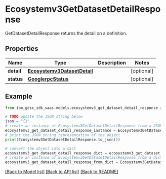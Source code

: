 # Ecosystemv3GetDatasetDetailResponse

GetDatasetDetailResponse returns the detail on a definition.

## Properties

Name | Type | Description | Notes
------------ | ------------- | ------------- | -------------
**detail** | [**Ecosystemv3DatasetDetail**](Ecosystemv3DatasetDetail.md) |  | [optional] 
**status** | [**GooglerpcStatus**](GooglerpcStatus.md) |  | [optional] 

## Example

```python
from ibm_gdsc_sdk_saas.models.ecosystemv3_get_dataset_detail_response import Ecosystemv3GetDatasetDetailResponse

# TODO update the JSON string below
json = "{}"
# create an instance of Ecosystemv3GetDatasetDetailResponse from a JSON string
ecosystemv3_get_dataset_detail_response_instance = Ecosystemv3GetDatasetDetailResponse.from_json(json)
# print the JSON string representation of the object
print(Ecosystemv3GetDatasetDetailResponse.to_json())

# convert the object into a dict
ecosystemv3_get_dataset_detail_response_dict = ecosystemv3_get_dataset_detail_response_instance.to_dict()
# create an instance of Ecosystemv3GetDatasetDetailResponse from a dict
ecosystemv3_get_dataset_detail_response_from_dict = Ecosystemv3GetDatasetDetailResponse.from_dict(ecosystemv3_get_dataset_detail_response_dict)
```
[[Back to Model list]](../README.md#documentation-for-models) [[Back to API list]](../README.md#documentation-for-api-endpoints) [[Back to README]](../README.md)


